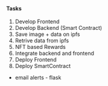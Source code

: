 

#### Tasks

1. Develop Frontend
2. Develop Backend (Smart Contract)
3. Save image + data on ipfs
4. Retrive data from ipfs
5. NFT based Rewards
6. Integrate backend and frontend
7. Deploy Frontend
8. Deploy SmartContract

- email alerts - flask
